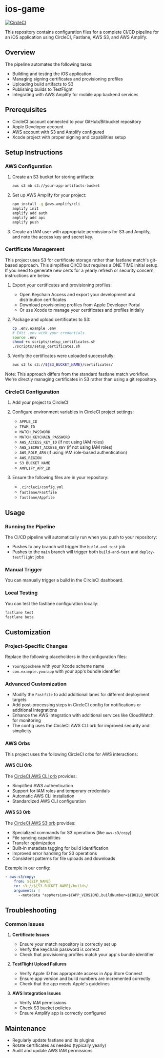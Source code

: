 # ios-game

[![CircleCI](https://circleci.com/gh/AwesomeCICD/circleci-demo-ios/tree/main.svg?style=svg)](https://circleci.com/gh/AwesomeCICD/circleci-demo-ios/tree/main)

This repository contains configuration files for a complete CI/CD pipeline for an iOS application using CircleCI, Fastlane, AWS S3, and AWS Amplify.


## Overview

The pipeline automates the following tasks:
- Building and testing the iOS application
- Managing signing certificates and provisioning profiles
- Uploading build artifacts to S3
- Publishing builds to TestFlight
- Integrating with AWS Amplify for mobile app backend services

## Prerequisites

- CircleCI account connected to your GitHub/Bitbucket repository
- Apple Developer account
- AWS account with S3 and Amplify configured
- Xcode project with proper signing and capabilities setup

## Setup Instructions

### AWS Configuration


1. Create an S3 bucket for storing artifacts:
   ```bash
   aws s3 mb s3://your-app-artifacts-bucket
   ```

2. Set up AWS Amplify for your project:
   ```bash
   npm install -g @aws-amplify/cli
   amplify init
   amplify add auth
   amplify add api
   amplify push
   ```

3. Create an IAM user with appropriate permissions for S3 and Amplify, and note the access key and secret key.

### Certificate Management

This project uses S3 for certificate storage rather than fastlane match's git-based approach. This simplifies CI/CD but requires a ONE TIME initial setup. If you need to generate new certs for a yearly refresh or security concern, instructions are below.

1. Export your certificates and provisioning profiles:
   - Open Keychain Access and export your development and distribution certificates
   - Download provisioning profiles from Apple Developer Portal
   - Or use Xcode to manage your certificates and profiles initially

2. Package and upload certificates to S3:
   ```bash
   cp .env.example .env
   # Edit .env with your credentials
   source .env
   chmod +x scripts/setup_certificates.sh
   ./scripts/setup_certificates.sh
   ```

3. Verify the certificates were uploaded successfully:
   ```bash
   aws s3 ls s3://${S3_BUCKET_NAME}/certificates/
   ```

Note: This approach differs from the standard fastlane match workflow. We're directly managing certificates in S3 rather than using a git repository.

### CircleCI Configuration

1. Add your project to CircleCI

2. Configure environment variables in CircleCI project settings:
   - `APPLE_ID`
   - `TEAM_ID`
   - `MATCH_PASSWORD`
   - `MATCH_KEYCHAIN_PASSWORD`
   - `AWS_ACCESS_KEY_ID` (if not using IAM roles)
   - `AWS_SECRET_ACCESS_KEY` (if not using IAM roles)
   - `AWS_ROLE_ARN` (if using IAM role-based authentication)
   - `AWS_REGION`
   - `S3_BUCKET_NAME`
   - `AMPLIFY_APP_ID`

3. Ensure the following files are in your repository:
   - `.circleci/config.yml`
   - `fastlane/Fastfile`
   - `fastlane/Appfile`

## Usage

### Running the Pipeline

The CI/CD pipeline will automatically run when you push to your repository:
- Pushes to any branch will trigger the `build-and-test` job
- Pushes to the `main` branch will trigger both `build-and-test` and `deploy-testflight` jobs

### Manual Trigger

You can manually trigger a build in the CircleCI dashboard.

### Local Testing

You can test the fastlane configuration locally:
```bash
fastlane test
fastlane beta
```

## Customization

### Project-Specific Changes

Replace the following placeholders in the configuration files:
- `YourAppScheme` with your Xcode scheme name
- `com.example.yourapp` with your app's bundle identifier

### Advanced Customization

- Modify the `Fastfile` to add additional lanes for different deployment targets
- Add post-processing steps in CircleCI config for notifications or additional integrations
- Enhance the AWS integration with additional services like CloudWatch for monitoring
- The config uses the CircleCI AWS CLI orb for improved security and simplicity

### AWS Orbs

This project uses the following CircleCI orbs for AWS interactions:

#### AWS CLI Orb
The [CircleCI AWS CLI orb](https://circleci.com/developer/orbs/orb/circleci/aws-cli) provides:
- Simplified AWS authentication
- Support for IAM roles and temporary credentials
- Automatic AWS CLI installation
- Standardized AWS CLI configuration

#### AWS S3 Orb
The [CircleCI AWS S3 orb](https://circleci.com/developer/orbs/orb/circleci/aws-s3) provides:
- Specialized commands for S3 operations (like `aws-s3/copy`)
- File syncing capabilities
- Transfer optimization
- Built-in metadata tagging for build identification
- Improved error handling for S3 operations
- Consistent patterns for file uploads and downloads

Example in our config:
```yaml
- aws-s3/copy:
    from: ${ZIP_NAME}
    to: s3://${S3_BUCKET_NAME}/builds/
    arguments: |
      --metadata "appVersion=${APP_VERSION},buildNumber=${BUILD_NUMBER}"
```

## Troubleshooting

### Common Issues

1. **Certificate Issues**
   - Ensure your match repository is correctly set up
   - Verify the keychain password is correct
   - Check that provisioning profiles match your app's bundle identifier

2. **TestFlight Upload Failures**
   - Verify Apple ID has appropriate access in App Store Connect
   - Ensure app version and build numbers are incremented correctly
   - Check that the app meets Apple's guidelines

3. **AWS Integration Issues**
   - Verify IAM permissions
   - Check S3 bucket policies
   - Ensure Amplify app is correctly configured

## Maintenance

- Regularly update fastlane and its plugins
- Rotate certificates as needed (typically yearly)
- Audit and update AWS IAM permissions
